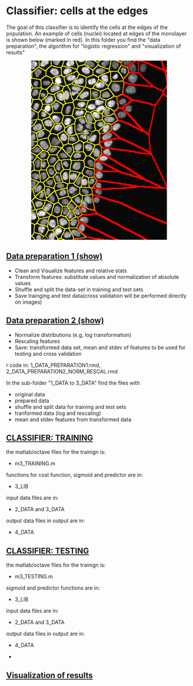# Classifier: cells at the edges

The goal of this classifier is to identify the cells at the edges of the population. An example of cells (nuclei) located at edges of the monolayer is shown below (marked in red). In this folder you find the "data preparation", the algorithm for "logistic regression" and "visualization of results"

<div style="text-align:center"><img src="./border_cell_example.png" alt="An example of cells (nuclei) located at edges of the monolayer is shown below (marked in red)"> </div>

## [Data preparation 1 (show)](https://cdn.rawgit.com/rempic/MACHINE-LEARNING-Edge-Cells-classifier/master/PIPELINE/1_DATA_PREPARATION1.html)

- Clean and Visualize features and relative stats
- Transform features: substitute values and normalization of absolute values
- Shuffle and split the data-set in training and test sets
- Save trainging and test data(cross validation will be performed directly on images)

## [Data preparation 2 (show)](https://cdn.rawgit.com/rempic/MACHINE-LEARNING-Edge-Cells-classifier/master/PIPELINE/2_DATA_PREPARATION2_NORM_RESCAL.html)
- Normalize distributions (e.g, log transformation)
- Rescaling features
- Save: transformed data set, mean and stdev of features to be used for testing and cross validation 

r code in: 1_DATA_PREPARATION1.rmd, 2_DATA_PREPARATION2_NORM_RESCAL.rmd

In the sub-folder "1_DATA to 3_DATA" find the files with 
  - original data
  - prepared data  
  - shuffle and split data for training and test sets
  - tranformed data (log and rescaling)
  - mean and stdev features from transformed data
  


## [CLASSIFIER: TRAINING](/PIPELINE/)
the matlab/octave files for the trainign is:
  - m3_TRAINING.m

functions for cost function, sigmoid and predictor are in:
 - 3_LIB

input data files are in:
 - 2_DATA and 3_DATA

output data files in output are in:
 - 4_DATA

## [CLASSIFIER: TESTING](/PIPELINE/)
the matlab/octave files for the trainign is:
  - m3_TESTING.m

sigmoid and predictor functions are in:
 - 3_LIB

input data files are in:
 - 2_DATA and 3_DATA

output data files in output are in:
 - 4_DATA

 

  - 



## [Visualization of results](https://cdn.rawgit.com/rempic/High-Throughput-Screening/master/machine_learning_classifiers/BORDERCELLS/)





